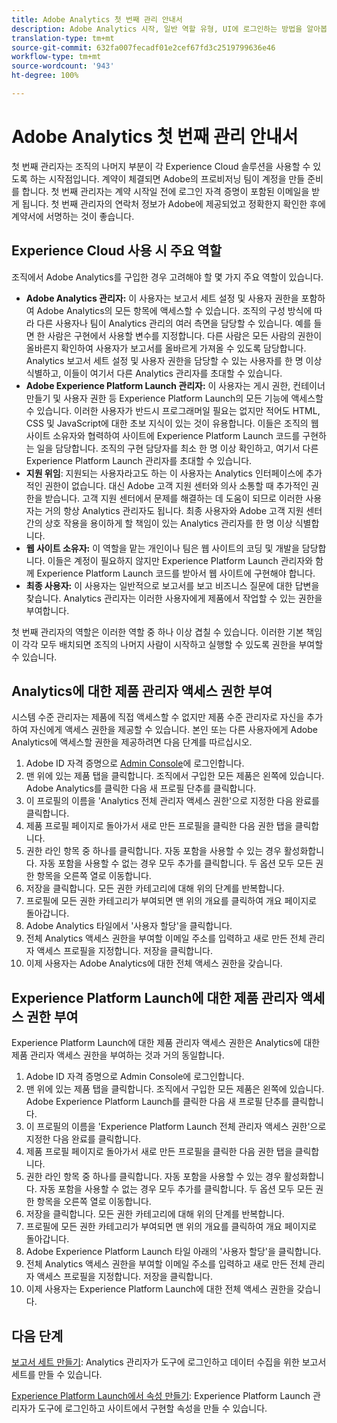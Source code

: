 ```yaml
---
title: Adobe Analytics 첫 번째 관리 안내서
description: Adobe Analytics 시작, 일반 역할 유형, UI에 로그인하는 방법을 알아봅니다.
translation-type: tm+mt
source-git-commit: 632fa007fecadf01e2cef67fd3c2519799636e46
workflow-type: tm+mt
source-wordcount: '943'
ht-degree: 100%

---
```



# Adobe Analytics 첫 번째 관리 안내서

첫 번째 관리자는 조직의 나머지 부분이 각 Experience Cloud 솔루션을 사용할 수 있도록 하는 시작점입니다. 계약이 체결되면 Adobe의 프로비저닝 팀이 계정을 만들 준비를 합니다. 첫 번째 관리자는 계약 시작일 전에 로그인 자격 증명이 포함된 이메일을 받게 됩니다. 첫 번째 관리자의 연락처 정보가 Adobe에 제공되었고 정확한지 확인한 후에 계약서에 서명하는 것이 좋습니다.

## Experience Cloud 사용 시 주요 역할

조직에서 Adobe Analytics를 구입한 경우 고려해야 할 몇 가지 주요 역할이 있습니다.

* **Adobe Analytics 관리자:** 이 사용자는 보고서 세트 설정 및 사용자 권한을 포함하여 Adobe Analytics의 모든 항목에 액세스할 수 있습니다. 조직의 구성 방식에 따라 다른 사용자나 팀이 Analytics 관리의 여러 측면을 담당할 수 있습니다. 예를 들면 한 사람은 구현에서 사용할 변수를 지정합니다. 다른 사람은 모든 사람의 권한이 올바른지 확인하여 사용자가 보고서를 올바르게 가져올 수 있도록 담당합니다. Analytics 보고서 세트 설정 및 사용자 권한을 담당할 수 있는 사용자를 한 명 이상 식별하고, 이들이 여기서 다른 Analytics 관리자를 초대할 수 있습니다.
* **Adobe Experience Platform Launch 관리자:** 이 사용자는 게시 권한, 컨테이너 만들기 및 사용자 권한 등 Experience Platform Launch의 모든 기능에 액세스할 수 있습니다. 이러한 사용자가 반드시 프로그래머일 필요는 없지만 적어도 HTML, CSS 및 JavaScript에 대한 초보 지식이 있는 것이 유용합니다. 이들은 조직의 웹 사이트 소유자와 협력하여 사이트에 Experience Platform Launch 코드를 구현하는 일을 담당합니다. 조직의 구현 담당자를 최소 한 명 이상 확인하고, 여기서 다른 Experience Platform Launch 관리자를 초대할 수 있습니다.
* **지원 위임**: 지원되는 사용자라고도 하는 이 사용자는 Analytics 인터페이스에 추가적인 권한이 없습니다. 대신 Adobe 고객 지원 센터와 의사 소통할 때 추가적인 권한을 받습니다. 고객 지원 센터에서 문제를 해결하는 데 도움이 되므로 이러한 사용자는 거의 항상 Analytics 관리자도 됩니다. 최종 사용자와 Adobe 고객 지원 센터 간의 상호 작용을 용이하게 할 책임이 있는 Analytics 관리자를 한 명 이상 식별합니다.
* **웹 사이트 소유자:** 이 역할을 맡는 개인이나 팀은 웹 사이트의 코딩 및 개발을 담당합니다. 이들은 계정이 필요하지 않지만 Experience Platform Launch 관리자와 함께 Experience Platform Launch 코드를 받아서 웹 사이트에 구현해야 합니다.
* **최종 사용자:** 이 사용자는 일반적으로 보고서를 보고 비즈니스 질문에 대한 답변을 찾습니다. Analytics 관리자는 이러한 사용자에게 제품에서 작업할 수 있는 권한을 부여합니다.

첫 번째 관리자의 역할은 이러한 역할 중 하나 이상 겹칠 수 있습니다. 이러한 기본 책임이 각각 모두 배치되면 조직의 나머지 사람이 시작하고 실행할 수 있도록 권한을 부여할 수 있습니다.

## Analytics에 대한 제품 관리자 액세스 권한 부여 

시스템 수준 관리자는 제품에 직접 액세스할 수 없지만 제품 수준 관리자로 자신을 추가하여 자신에게 액세스 권한을 제공할 수 있습니다. 본인 또는 다른 사용자에게 Adobe Analytics에 액세스할 권한을 제공하려면 다음 단계를 따르십시오.

1. Adobe ID 자격 증명으로 [Admin Console](https://adminconsole.adobe.com/)에 로그인합니다. 
1. 맨 위에 있는 제품 탭을 클릭합니다. 조직에서 구입한 모든 제품은 왼쪽에 있습니다. Adobe Analytics를 클릭한 다음 새 프로필 단추를 클릭합니다.
1. 이 프로필의 이름을 &#39;Analytics 전체 관리자 액세스 권한&#39;으로 지정한 다음 완료를 클릭합니다.
1. 제품 프로필 페이지로 돌아가서 새로 만든 프로필을 클릭한 다음 권한 탭을 클릭합니다.
1. 권한 라인 항목 중 하나를 클릭합니다. 자동 포함을 사용할 수 있는 경우 활성화합니다. 자동 포함을 사용할 수 없는 경우 모두 추가를 클릭합니다. 두 옵션 모두 모든 권한 항목을 오른쪽 열로 이동합니다.
1. 저장을 클릭합니다. 모든 권한 카테고리에 대해 위의 단계를 반복합니다.
1. 프로필에 모든 권한 카테고리가 부여되면 맨 위의 개요를 클릭하여 개요 페이지로 돌아갑니다.
1. Adobe Analytics 타일에서 &#39;사용자 할당&#39;을 클릭합니다.
1. 전체 Analytics 액세스 권한을 부여할 이메일 주소를 입력하고 새로 만든 전체 관리자 액세스 프로필을 지정합니다. 저장을 클릭합니다.
1. 이제 사용자는 Adobe Analytics에 대한 전체 액세스 권한을 갖습니다.

## Experience Platform Launch에 대한 제품 관리자 액세스 권한 부여

Experience Platform Launch에 대한 제품 관리자 액세스 권한은 Analytics에 대한 제품 관리자 액세스 권한을 부여하는 것과 거의 동일합니다.

1. Adobe ID 자격 증명으로 Admin Console에 로그인합니다. 
1. 맨 위에 있는 제품 탭을 클릭합니다. 조직에서 구입한 모든 제품은 왼쪽에 있습니다. Adobe Experience Platform Launch를 클릭한 다음 새 프로필 단추를 클릭합니다.
1. 이 프로필의 이름을 &#39;Experience Platform Launch 전체 관리자 액세스 권한&#39;으로 지정한 다음 완료를 클릭합니다.
1. 제품 프로필 페이지로 돌아가서 새로 만든 프로필을 클릭한 다음 권한 탭을 클릭합니다.
1. 권한 라인 항목 중 하나를 클릭합니다. 자동 포함을 사용할 수 있는 경우 활성화합니다. 자동 포함을 사용할 수 없는 경우 모두 추가를 클릭합니다. 두 옵션 모두 모든 권한 항목을 오른쪽 열로 이동합니다.
1. 저장을 클릭합니다. 모든 권한 카테고리에 대해 위의 단계를 반복합니다.
1. 프로필에 모든 권한 카테고리가 부여되면 맨 위의 개요를 클릭하여 개요 페이지로 돌아갑니다.
1. Adobe Experience Platform Launch 타일 아래의 &#39;사용자 할당&#39;을 클릭합니다.
1. 전체 Analytics 액세스 권한을 부여할 이메일 주소를 입력하고 새로 만든 전체 관리자 액세스 프로필을 지정합니다. 저장을 클릭합니다.
1. 이제 사용자는 Experience Platform Launch에 대한 전체 액세스 권한을 갖습니다.

## 다음 단계

[보고서 세트 만들기](/help/admin/c-manage-report-suites/c-new-report-suite/t-create-a-report-suite.md): Analytics 관리자가 도구에 로그인하고 데이터 수집을 위한 보고서 세트를 만들 수 있습니다.

[Experience Platform Launch에서 속성 만들기](/help/implement/launch/create-analytics-property.md): Experience Platform Launch 관리자가 도구에 로그인하고 사이트에서 구현할 속성을 만들 수 있습니다.
